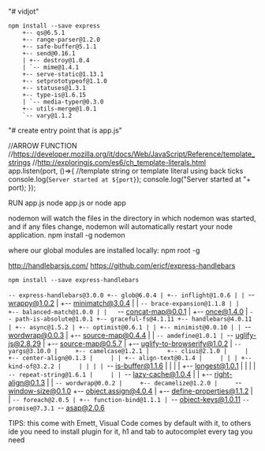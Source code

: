 "# vidjot" 


    npm install --save express
        +-- qs@6.5.1
        +-- range-parser@1.2.0
        +-- safe-buffer@5.1.1
        +-- send@0.16.1
        | +-- destroy@1.0.4
        | `-- mime@1.4.1
        +-- serve-static@1.13.1
        +-- setprototypeof@1.1.0
        +-- statuses@1.3.1
        +-- type-is@1.6.15
        | `-- media-typer@0.3.0
        +-- utils-merge@1.0.1
        `-- vary@1.1.2

"# create entry point that is app.js"

//ARROW FUNCTION
//https://developer.mozilla.org/it/docs/Web/JavaScript/Reference/template_strings
//http://exploringjs.com/es6/ch_template-literals.html
    app.listen(port, ()=>{
        //template string or template literal using back ticks
        console.log(`Server started at ${port}`);
        console.log("Server started at "+ port);
    });

RUN app.js
    node app.js 
or
    node app

nodemon will watch the files in the directory in which nodemon was started, and if any files change, nodemon will automatically restart your node application.
    npm install -g nodemon

where our global modules are installed locally:
    npm root -g

http://handlebarsjs.com/
https://github.com/ericf/express-handlebars

    npm install --save express-handlebars

  `-- express-handlebars@3.0.0
  +-- glob@6.0.4
  | +-- inflight@1.0.6
  | | `-- wrappy@1.0.2
  | +-- minimatch@3.0.4
  | | `-- brace-expansion@1.1.8
  | |   +-- balanced-match@1.0.0
  | |   `-- concat-map@0.0.1
  | +-- once@1.4.0
  | `-- path-is-absolute@1.0.1
  +-- graceful-fs@4.1.11
  +-- handlebars@4.0.11
  | +-- async@1.5.2
  | +-- optimist@0.6.1
  | | +-- minimist@0.0.10
  | | `-- wordwrap@0.0.3
  | +-- source-map@0.4.4
  | | `-- amdefine@1.0.1
  | `-- uglify-js@2.8.29
  |   +-- source-map@0.5.7
  |   +-- uglify-to-browserify@1.0.2
  |   `-- yargs@3.10.0
  |     +-- camelcase@1.2.1
  |     +-- cliui@2.1.0
  |     | +-- center-align@0.1.3
  |     | | +-- align-text@0.1.4
  |     | | | +-- kind-of@3.2.2
  |     | | | | `-- is-buffer@1.1.6
  |     | | | +-- longest@1.0.1
  |     | | | `-- repeat-string@1.6.1
  |     | | `-- lazy-cache@1.0.4
  |     | +-- right-align@0.1.3
  |     | `-- wordwrap@0.0.2
  |     +-- decamelize@1.2.0
  |     `-- window-size@0.1.0
  +-- object.assign@4.0.4
  | +-- define-properties@1.1.2
  | | `-- foreach@2.0.5
  | +-- function-bind@1.1.1
  | `-- object-keys@1.0.11
  `-- promise@7.3.1
    `-- asap@2.0.6


TIPS: this come with Emett, Visual Code comes by default with it, 
to others ide you need to install plugin for it,
h1 and tab to autocomplet every tag you need